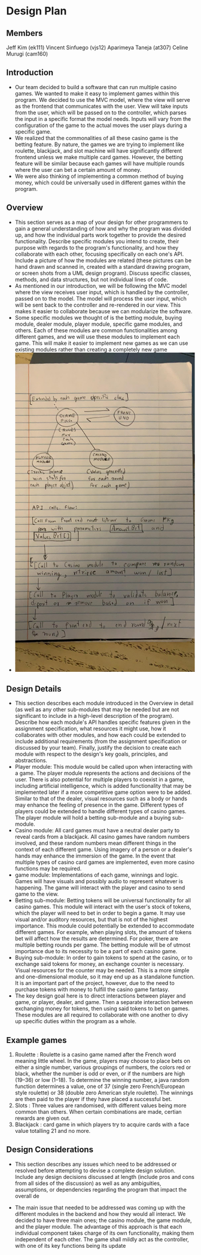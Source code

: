 # Design Plan

## Members 
Jeff Kim (ek111)
Vincent Sinfuego (vjs12)
Aparimeya Taneja (at307)
Celine Murugi (cam160)

## Introduction
- Our team decided to build a software that can run multiple casino games. We wanted to make it easy to implement games within this program. We decided to use the MVC model, where the view will serve as the frontend that communicates with the user. View will take inputs from the user, which will be passed on to the controller, which parses the input in a specific format the model needs. Inputs will vary from the configuration of the game to the actual moves the user plays during a specific game. 
- We realized that the commonalities of all these casino game is the betting feature. By nature, the games we are trying to implement like roulette, blackjack, and slot machine will have significantly different  frontend unless we make multiple card games. However, the betting feature will be similar because each games will have multiple rounds where the user can bet a certain amount of money. 
- We were also thinking of implementing a common method of buying money, which could be universally used in different games within the program. 

## Overview
- This section serves as a map of your design for other programmers to gain a general understanding of how and why the program was divided up, and how the individual parts work together to provide the desired functionality. Describe specific modules you intend to create, their purpose with regards to the program's functionality, and how they collaborate with each other, focusing specifically on each one's API. Include a picture of how the modules are related (these pictures can be hand drawn and scanned in, created with a standard drawing program, or screen shots from a UML design program). Discuss specific classes, methods, and data structures, but not individual lines of code.
- As mentioned in our introduction, we will be following the MVC model where the view receives user input, which is handled by the controller, passed on to the model. The model will process the user input, which will be sent back to the controller and re-rendered in our view. This makes it easier to collaborate because we can modularize the software. 
- Some specific modules we thought of is the betting module, buying module, dealer module, player module, specific game modules, and others. Each of these modules are common functionalities among different games, and we will use these modules to implement each game. This will make it easier to implement new games as we can use existing modules rather than creating a completely new game 
- ![Image of Overview](./overview.jpg)

## Design Details
- This section describes each module introduced in the Overview in detail (as well as any other sub-modules that may be needed but are not significant to include in a high-level description of the program). Describe how each module's API handles specific features given in the assignment specification, what resources it might use, how it collaborates with other modules, and how each could be extended to include additional requirements (from the assignment specification or discussed by your team). Finally, justify the decision to create each module with respect to the design's key goals, principles, and abstractions.
- Player module: This module would be called upon when interacting with a game. The player module represents the actions and decisions of the user. There is also potential for multiple players to coexist in a game, including artificial intelligence, which is added functionality that may be implemented later if a more competitive game option were to be added. Similar to that of the dealer, visual resources such as a body or hands may enhance the feeling of presence in the game. Different types of players could be extended to handle different types of casino games. The player module will hold a betting sub-module and a buying sub-module.
- Casino module: All card games must have a neutral dealer party to reveal cards from a blackjack. All casino games have random numbers involved, and these random numbers mean different things in the context of each different game. Using imagery of a person or a dealer's hands may enhance the immersion of the game. In the event that multiple types of casino card games are implemented, even more casino functions may be required. 
- game module: Implementations of each game, winnings and logic. Games will have visuals and possibly audio to represent whatever is happening. The game will interact with the player and casino to send game to the view.
- Betting sub-module: Betting tokens will be universal functionality for all casino games. This module will interact with the user's stock of tokens, which the player will need to bet in order to begin a game. It may use visual and/or auditory resources, but that is not of the highest importance. This module could potentially be extended to accommodate different games. For example, when playing slots, the amount of tokens bet will affect how the results are determined. For poker, there are multiple betting rounds per game. The betting module will be of utmost importance due to its necessity to be a part of each casino game.
- Buying sub-module: In order to gain tokens to spend at the casino, or to exchange said tokens for money, an exchange counter is necessary. Visual resources for the counter may be needed. This is a more simple and one-dimensional module, so it may end up as a standalone function. It is an important part of the project, however, due to the need to purchase tokens with money to fulfill the casino game fantasy.
- The key design goal here is to direct interactions between player and game, or player, dealer, and game. Then a separate interaction between exchanging money for tokens, then using said tokens to bet on games. These modules are all required to collaborate with one another to divy up specific duties within the program as a whole.

## Example games
1. Roulette : Roulette is a casino game named after the French word meaning little wheel. In the game, players may choose to place bets on either a single number, various groupings of numbers, the colors red or black, whether the number is odd or even, or if the numbers are high (19–36) or low (1–18). To determine the winning number, a java random function determines a value, one of 37 (single zero French/European style roulette) or 38 (double zero American style roulette). The winnings are then paid to the player if they have placed a successful bet.
2. Slots : Three values are randomised, with different values being more common than others. When certain combinations are made, certian rewards are given out. 
3. Blackjack : card game in which players try to acquire cards with a face value totalling 21 and no more. 


## Design Considerations
- This section describes any issues which need to be addressed or resolved before attempting to devise a complete design solution. Include any design decisions discussed at length (include pros and cons from all sides of the discussion) as well as any ambiguities, assumptions, or dependencies regarding the program that impact the overall de

- The main issue that needed to be addressed was coming up with the different modules in the backend and how they would all interact. We decided to have three main ones; the casino module, the game module, and the player module. The advantage of this approach is that each individual component takes charge of its own functionality, making them independent of each other. The game shall mildly act as the controller, with one of its key functions being its update
